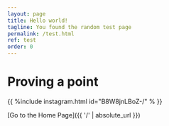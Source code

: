 ```yaml
---
layout: page
title: Hello world!
tagline: You found the random test page
permalink: /test.html
ref: test
order: 0
---
```


# Proving a point

{{ %include instagram.html id="B8W8jnLBoZ-/" % }}

[Go to the Home Page]({{ '/' | absolute_url }})

